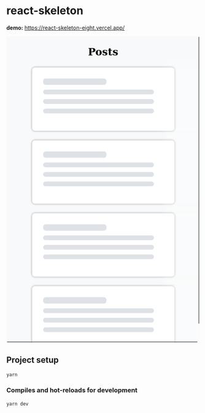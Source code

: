 # react-skeleton

**demo:** https://react-skeleton-eight.vercel.app/

![skeleton-with-react!](/preview.png)

## Project setup

```
yarn
```

### Compiles and hot-reloads for development

```
yarn dev
```
